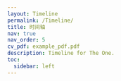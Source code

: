 ```yaml
---
layout: Timeline
permalink: /Timeline/
title: 时间轴
nav: true
nav_order: 5
cv_pdf: example_pdf.pdf
description: Timeline for The One.
toc:
  sidebar: left
---
```

